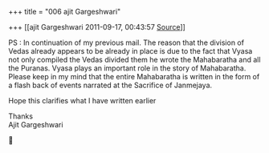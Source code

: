 +++
title = "006 ajit Gargeshwari"

+++
[[ajit Gargeshwari	2011-09-17, 00:43:57 [Source](https://groups.google.com/g/samskrita/c/DnABtLXxkRA)]]



PS : In continuation of my previous mail. The reason that the division of Vedas already appears to be already in place is due to the fact that Vyasa not only compiled the Vedas divided them he wrote the Mahabaratha and all the Puranas. Vyasa plays an important role in the story of Mahabaratha.  
Please keep in my mind that the entire Mahabaratha is written in the form of a flash back of events narrated at the Sacrifice of Janmejaya.  
  
Hope this clarifies what I have written earlier  
  
Thanks  
Ajit Gargeshwari  



